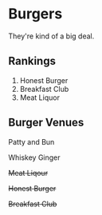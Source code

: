 # Burgers
They're kind of a big deal.

## Rankings
1. Honest Burger
2. Breakfast Club
3. Meat Liquor

## Burger Venues
Patty and Bun

Whiskey Ginger

~~Meat Liqour~~

~~Honest Burger~~

~~Breakfast Club~~



